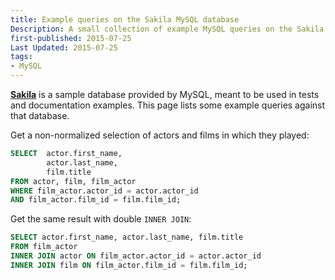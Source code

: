 ```yaml
---
title: Example queries on the Sakila MySQL database
Description: A small collection of example MySQL queries on the Sakila database
first-published: 2015-07-25
Last Updated: 2015-07-25
tags:
- MySQL
---
```


<a href='http://dev.mysql.com/doc/sakila/en/index.html'><b>Sakila</b></a> is a 
sample database provided by MySQL, meant to be used in tests and documentation 
examples. This page lists some example queries against that database.


Get a non-normalized selection of actors and films in which they played:

```sql
SELECT  actor.first_name, 
        actor.last_name, 
        film.title 
FROM actor, film, film_actor 
WHERE film_actor.actor_id = actor.actor_id 
AND film_actor.film_id = film.film_id;
```

Get the same result with double `INNER JOIN`:

```sql
SELECT actor.first_name, actor.last_name, film.title 
FROM film_actor 
INNER JOIN actor ON film_actor.actor_id = actor.actor_id 
INNER JOIN film ON film_actor.film_id = film.film_id;
```
